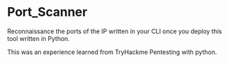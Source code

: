 # Port_Scanner
Reconnaissance the ports of the IP written in your CLI once you deploy this tool written in Python.


This was an experience learned from TryHackme Pentesting with python.

